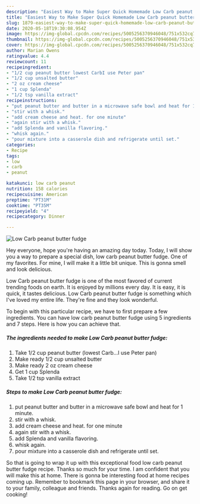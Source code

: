 ```yaml
---
description: "Easiest Way to Make Super Quick Homemade Low Carb peanut butter fudge"
title: "Easiest Way to Make Super Quick Homemade Low Carb peanut butter fudge"
slug: 1879-easiest-way-to-make-super-quick-homemade-low-carb-peanut-butter-fudge
date: 2020-05-18T19:30:08.954Z
image: https://img-global.cpcdn.com/recipes/5005256370946048/751x532cq70/low-carb-peanut-butter-fudge-recipe-main-photo.jpg
thumbnail: https://img-global.cpcdn.com/recipes/5005256370946048/751x532cq70/low-carb-peanut-butter-fudge-recipe-main-photo.jpg
cover: https://img-global.cpcdn.com/recipes/5005256370946048/751x532cq70/low-carb-peanut-butter-fudge-recipe-main-photo.jpg
author: Marian Owens
ratingvalue: 4.4
reviewcount: 11
recipeingredient:
- "1/2 cup peanut butter lowest CarbI use Peter pan"
- "1/2 cup unsalted butter"
- "2 oz cream cheese"
- "1 cup Splenda"
- "1/2 tsp vanilla extract"
recipeinstructions:
- "put peanut butter and butter in a microwave safe bowl and heat for 1 minute."
- "stir with a whisk."
- "add cream cheese and heat. for one minute"
- "again stir with a whisk."
- "add Splenda and vanilla flavoring."
- "whisk again."
- "pour mixture into a casserole dish and refrigerate until set."
categories:
- Recipe
tags:
- low
- carb
- peanut

katakunci: low carb peanut 
nutrition: 158 calories
recipecuisine: American
preptime: "PT31M"
cooktime: "PT35M"
recipeyield: "4"
recipecategory: Dinner

---
```



![Low Carb peanut butter fudge](https://img-global.cpcdn.com/recipes/5005256370946048/751x532cq70/low-carb-peanut-butter-fudge-recipe-main-photo.jpg)

Hey everyone, hope you're having an amazing day today. Today, I will show you a way to prepare a special dish, low carb peanut butter fudge. One of my favorites. For mine, I will make it a little bit unique. This is gonna smell and look delicious.

Low Carb peanut butter fudge is one of the most favored of current trending foods on earth. It is enjoyed by millions every day. It is easy, it is quick, it tastes delicious. Low Carb peanut butter fudge is something which I've loved my entire life. They're fine and they look wonderful.




To begin with this particular recipe, we have to first prepare a few ingredients. You can have low carb peanut butter fudge using 5 ingredients and 7 steps. Here is how you can achieve that.

<!--inarticleads1-->

##### The ingredients needed to make Low Carb peanut butter fudge:

1. Take 1/2 cup peanut butter (lowest Carb...I use Peter pan)
1. Make ready 1/2 cup unsalted butter
1. Make ready 2 oz cream cheese
1. Get 1 cup Splenda
1. Take 1/2 tsp vanilla extract




<!--inarticleads2-->

##### Steps to make Low Carb peanut butter fudge:

1. put peanut butter and butter in a microwave safe bowl and heat for 1 minute.
1. stir with a whisk.
1. add cream cheese and heat. for one minute
1. again stir with a whisk.
1. add Splenda and vanilla flavoring.
1. whisk again.
1. pour mixture into a casserole dish and refrigerate until set.




So that is going to wrap it up with this exceptional food low carb peanut butter fudge recipe. Thanks so much for your time. I am confident that you will make this at home. There is gonna be interesting food at home recipes coming up. Remember to bookmark this page in your browser, and share it to your family, colleague and friends. Thanks again for reading. Go on get cooking!
